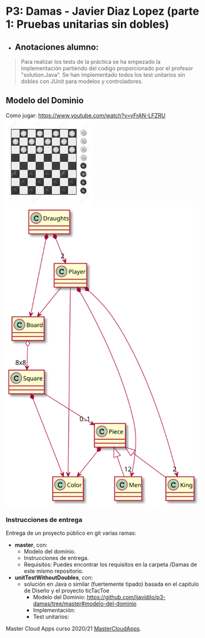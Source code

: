 # P3: Damas - Javier Diaz Lopez (parte 1: Pruebas unitarias sin dobles)

  * ## Anotaciones alumno: 
  > Para realizar los tests de la práctica se ha empezado la implementación partiendo del codigo proporcionado por el profesor "solution.Java". Se han implementado todos los test unitarios sin dobles con JUnit para modelos y controladores.

## Modelo del Dominio
Como jugar: https://www.youtube.com/watch?v=yFrAN-LFZRU
![This is a alt text.](./Damas/images/draughts.jpg "Damas.")
![This is a alt text.](./Damas/images/draughtsModeloDominio.svg "Damas.")

### Instrucciones de entrega

Entrega de un proyecto público en git varias ramas:

* **master**, con:
    * Modelo del dominio.
    * Instrucciones de entrega.
    * Requisitos: Puedes encontrar los requisitos en la carpeta /Damas de este mismo repositorio.
* **unitTestWithoutDoubles**, con:
    * solución en Java o similar (fuertemente tipado) basada en el capitulo de Diseño y el proyecto ticTacToe
        * Modelo del Dominio: https://github.com/ijavidilo/p3-damas/tree/master#modelo-del-dominio
        * Implementación:  
        * Test unitarios: 

Master Cloud Apps curso 2020/21 [MasterCloudApps](https://www.codeurjc.es/mastercloudapps/).